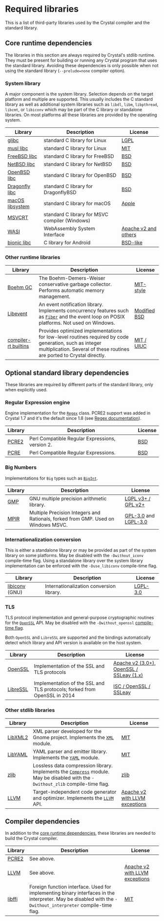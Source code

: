 # Required libraries

This is a list of third-party libraries used by the Crystal compiler and the standard library.

## Core runtime dependencies

The libraries in this section are always required by Crystal's stdlib runtime. They must be present for building or running any Crystal program that uses the standard library.
Avoiding these dependencies is only possible when not using the standard library (`--prelude=none` compiler option).

### System library

A major component is the system library. Selection depends on the target platform and multiple are supported.
This usually includes the C standard library as well as additional system libraries such as `libdl`, `libm`, `libpthread`, `libcmt`, or `libiconv`
which may be part of the C library or standalone libraries. On most platforms all these libraries are provided by the operating system.

| Library | Description | License |
|---------|-------------|---------|
| [glibc][glibc] | standard C library for Linux | [LGPL](https://www.gnu.org/licenses/lgpl-3.0.en.html) |
| [musl libc][musl-libc] | standard C library for Linux | [MIT](https://git.musl-libc.org/cgit/musl/tree/COPYRIGHT) |
| [FreeBSD libc][freebsd-libc] | standard C library for FreeBSD | [BSD](https://www.freebsd.org/copyright/freebsd-license/) |
| [NetBSD libc][netbsd-libc] | standard C library for NetBSD | [BSD](http://www.netbsd.org/about/redistribution.html) |
| [OpenBSD libc][openbsd-libc] | standard C library for OpenBSD | [BSD](https://www.openbsd.org/policy.html) |
| [Dragonfly libc][dragonfly-libc] | standard C library for DragonflyBSD | [BSD](https://www.dragonflybsd.org/docs/developer/DragonFly_BSD_License/) |
| [macOS libsystem][macos-libsystem] | standard C library for macOS | [Apple](https://github.com/apple-oss-distributions/Libsystem/blob/main/APPLE_LICENSE) |
| [MSVCRT][msvcrt] | standard C library for MSVC compiler (Windows) | |
| [WASI][wasi] | WebAssembly System Interface | [Apache v2 and others](https://github.com/WebAssembly/wasi-libc/blob/main/LICENSE) |
| [bionic libc][bionic-libc] | C library for Android | [BSD-like](https://android.googlesource.com/platform/bionic/+/refs/heads/master/libc/NOTICE) |

### Other runtime libraries

| Library | Description | License |
|---------|-------------|---------|
| [Boehm GC][libgc] | The Boehm-Demers-Weiser conservative garbage collector. Performs automatic memory management. | [MIT-style](https://github.com/ivmai/bdwgc/blob/master/LICENSE)
| [Libevent][libevent] | An event notification library. Implements concurrency features such as [`Fiber`](https://crystal-lang.org/api/Fiber.html) and the event loop on POSIX platforms. Not used on Windows. | [Modified BSD](https://github.com/libevent/libevent/blob/master/LICENSE)
| [compiler-rt builtins][compiler-rt] | Provides optimized implementations for low-level routines required by code generation, such as integer multiplication. Several of these routines are ported to Crystal directly. | [MIT / UIUC][compiler-rt]

## Optional standard library dependencies

These libraries are required by different parts of the standard library, only when explicitly used.

### Regular Expression engine

Engine implementation for the [`Regex`](https://crystal-lang.org/api/Regex.html) class.
PCRE2 support was added in Crystal 1.7 and it's the default since 1.8 (see [Regex documentation](../syntax_and_semantics/literals/regex.md)).

| Library | Description | License |
|---------|-------------|---------|
| [PCRE2][libpcre] | Perl Compatible Regular Expressions, version 2. | [BSD](http://www.pcre.org/licence.txt)
| [PCRE][libpcre] | Perl Compatible Regular Expressions. | [BSD](http://www.pcre.org/licence.txt)

### Big Numbers

Implementations for `Big` types such as [`BigInt`](https://crystal-lang.org/api/BigInt.html).

| Library | Description | License |
|---------|-------------|---------|
| [GMP][libgmp] | GNU multiple precision arithmetic library. | [LGPL v3+ / GPL v2+](https://gmplib.org/manual/Copying)
| [MPIR][libmpir] | Multiple Precision Integers and Rationals, forked from GMP. Used on Windows MSVC. | [GPL-3.0](https://github.com/wbhart/mpir/blob/master/COPYING) and [LGPL-3.0](https://github.com/wbhart/mpir/blob/master/COPYING.LIB) |

### Internationalization conversion

This is either a standalone library or may be provided as part of the system library on some platforms. May be disabled with the `-Dwithout_iconv` compile-time flag.
Using a standalone library over the system library implementation can be enforced with the `-Duse_libiconv` compile-time flag.

| Library | Description | License |
|---------|-------------|---------|
| [libiconv][libiconv-gnu] (GNU) | Internationalization conversion library. | [LGPL-3.0](https://www.gnu.org/licenses/lgpl.html)

### TLS

TLS protocol implementation and general-purpose cryptographic routines for the [`OpenSSL`](https://crystal-lang.org/api/OpenSSL.html) API. May be disabled with the `-Dwithout_openssl` [compile-time flag](../syntax_and_semantics/compile_time_flags.md#compiler-features).

Both `OpenSSL` and `LibreSSL` are supported and the bindings automatically detect which library and API version is available on the host system.

| Library | Description | License |
|---------|-------------|---------|
| [OpenSSL][openssl] | Implementation of the SSL and TLS protocols | [Apache v2 (3.0+), OpenSSL / SSLeay (1.x)](https://www.openssl.org/source/license.html)
| [LibreSSL][libressl] | Implementation of the SSL and TLS protocols; forked from OpenSSL in 2014  | [ISC / OpenSSL / SSLeay](https://github.com/libressl-portable/openbsd/blob/master/src/lib/libssl/LICENSE)

### Other stdlib libraries

| Library | Description | License |
|---------|-------------|---------|
| [LibXML2][libxml2] | XML parser developed for the Gnome project. Implements the [`XML`](https://crystal-lang.org/api/XML.html) module. | [MIT](https://gitlab.gnome.org/GNOME/libxml2/-/blob/master/Copyright)
| [LibYAML][libyaml] | YAML parser and emitter library. Implements the [`YAML`](https://crystal-lang.org/api/YAML.html) module. | [MIT](https://github.com/yaml/libyaml/blob/master/License)
| [zlib][zlib] | Lossless data compression library. Implements the [`Compress`](https://crystal-lang.org/api/Compress.html) module. May be disabled with the `-Dwithout_zlib` compile-time flag. | [zlib](http://zlib.net/zlib_license.html)
| [LLVM][libllvm] | Target-independent code generator and optimizer. Implements the [`LLVM`](https://crystal-lang.org/api/LLVM.html) API. | [Apache v2 with LLVM exceptions](https://llvm.org/docs/DeveloperPolicy.html#new-llvm-project-license-framework)

## Compiler dependencies

In addition to the [core runtime dependencies](#core-runtime-dependencies), these libraries are needed to build the Crystal compiler.

| Library | Description | License |
|---------|-------------|---------|
| [PCRE2][libpcre] | See above. | |
| [LLVM][libllvm] | See above. | [Apache v2 with LLVM exceptions](https://llvm.org/docs/DeveloperPolicy.html#new-llvm-project-license-framework)
| [libffi][libffi] | Foreign function interface. Used for implementing binary interfaces in the interpreter. May be disabled with the `-Dwithout_interpreter` compile-time flag. | [MIT](https://github.com/libffi/libffi/blob/master/LICENSE)

[bionic-libc]: https://android.googlesource.com/platform/bionic/+/refs/heads/master/libc/
[compiler-rt]: https://compiler-rt.llvm.org/
[dragonfly-libc]: http://gitweb.dragonflybsd.org/dragonfly.git/tree/refs/heads/master:/lib/libc
[freebsd-libc]: https://svn.freebsd.org/base/head/lib/libc/
[glibc]: https://www.gnu.org/software/libc/
[libevent]: https://libevent.org/
[libffi]: https://sourceware.org/libffi/
[libgc]: https://github.com/ivmai/bdwgc
[libgmp]: https://gmplib.org/
[libiconv-gnu]: https://www.gnu.org/software/libiconv/
[libllvm]: https://llvm.org/
[libmpir]: https://github.com/wbhart/mpir
[libpcre]: http://www.pcre.org/
[libressl]: https://www.libressl.org/
[libxml2]: http://xmlsoft.org/
[libyaml]: https://pyyaml.org/wiki/LibYAML
[macos-libsystem]: https://github.com/apple-oss-distributions/Libsystem
[msvcrt]: https://learn.microsoft.com/en-us/cpp/c-runtime-library/crt-library-features?view=msvc-170
[musl-libc]: https://musl.libc.org/
[netbsd-libc]: http://cvsweb.netbsd.org/bsdweb.cgi/src/lib/libc/?only_with_tag=MAIN
[openbsd-libc]: http://cvsweb.openbsd.org/cgi-bin/cvsweb/src/lib/libc/
[openssl]: https://www.openssl.org/
[wasi]: https://wasi.dev/
[zlib]: http://zlib.net/
